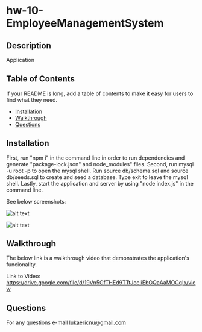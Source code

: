 # hw-10-EmployeeManagementSystem

## Description

Application 

## Table of Contents

If your README is long, add a table of contents to make it easy for users to find what they need.

- [Installation](#installation)
- [Walkthrough](#walkthrough)
- [Questions](#questions)


## Installation

First, run "npm i" in the command line in order to run dependencies and generate "package-lock.json" and node_modules" files. Second, run mysql -u root -p to open the mysql shell. Run source db/schema.sql and source db/seeds.sql to create and seed a database. Type exit to leave the mysql shell. Lastly, start the application and server by using "node index.js" in the command line. 

See below screenshots:


![alt text](/images/npmi.png)

![alt text](/images/nodeindex.png)

## Walkthrough

The below link is a walkthrough video that demonstrates the application's funcionality. 

Link to Video: https://drive.google.com/file/d/19Vn5GfTHEd9TTtJoeliEbOQaAaMOCqIx/view


## Questions

For any questions e-mail lukaericnu@gmail.com